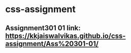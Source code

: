 # css-assignment
## Assignment301 01 link: https://kkjaiswalvikas.github.io/css-assignment/Ass%20301-01/
